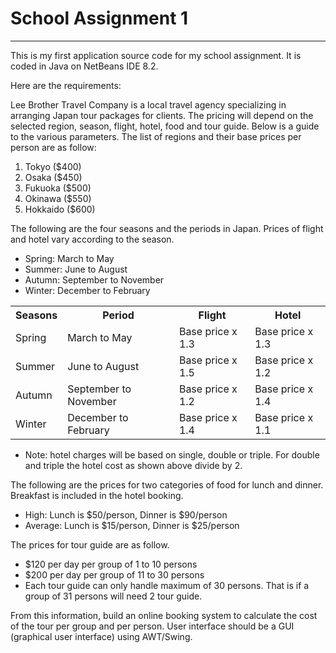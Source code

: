 <h1>School Assignment 1</h1>
  <hr>
This is my first application source code for my school assignment.
It is coded in Java on NetBeans IDE 8.2.

Here are the requirements:

Lee Brother Travel Company is a local travel agency specializing in arranging Japan tour packages for clients.
The pricing will depend on the selected region, season, flight, hotel, food and tour guide. Below is a guide to the various parameters.
The list of regions and their base prices per person are as follow:

<ol>
  <li>Tokyo ($400)</li>
  <li>Osaka ($450)</li>
  <li>Fukuoka ($500)</li>
  <li>Okinawa ($550)</li>
  <li>Hokkaido ($600) </li>
</ol> 

The following are the four seasons and the periods in Japan. Prices of flight and hotel vary according to the season.

<ul>
  <li>Spring: March to May</li>
  <li>Summer: June to August</li>
  <li>Autumn: September to November</li>
  <li>Winter: December to February</li>
</ul>

<table style="width:100%">
  <tr>
    <th>Seasons</th>
    <th>Period</th>
    <th>Flight</th>
    <th>Hotel</th>
  </tr>
  <tr>
    <td>Spring</td>
    <td>March to May</td>
    <td>Base price x 1.3</td>
    <td>Base price x 1.3</td>
  </tr>
  <tr>
    <td>Summer</td>
    <td>June to August </td>
    <td>Base price x 1.5</td>
    <td>Base price x 1.2</td>
  </tr>
  <tr>
    <td>Autumn</td>
    <td>September to November</td>
    <td>Base price x 1.2</td>
    <td>Base price x 1.4</td>
  </tr>
  <tr>
    <td>Winter</td>
    <td>December to February</td>
    <td>Base price x 1.4</td>
    <td>Base price x 1.1</td>
  </tr>
</table>

<ul>
<li>Note: hotel charges will be based on single, double or triple. For double and triple the hotel cost as shown above divide by 2.</li>
</ul>

The following are the prices for two categories of food for lunch and dinner. Breakfast is included in the hotel booking.

<ul>
<li>High: Lunch is $50/person, Dinner is $90/person</li>
<li>Average: Lunch is $15/person, Dinner is $25/person</li>
</ul>

The prices for tour guide are as follow.

<ul>
<li>$120 per day per group of 1 to 10 persons</li>
<li>$200 per day per group of 11 to 30 persons</li>
<li>Each tour guide can only handle maximum of 30 persons. That is if a group of 31 persons will need 2 tour guide.</li>
</ul>

From this information, build an online booking system to calculate the cost of the tour per group and per person.
User interface should be a GUI (graphical user interface) using AWT/Swing.
